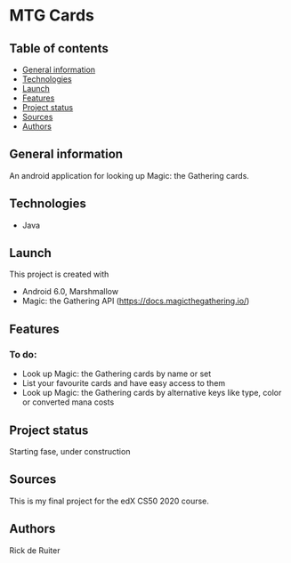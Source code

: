 # MTG Cards

## Table of contents
* [General information](https://github.com/TheFluyter/mtgcards#general-information)
* [Technologies](https://github.com/TheFluyter/mtgcards#technologies)
* [Launch](https://github.com/TheFluyter/mtgcards#launch)
* [Features](https://github.com/TheFluyter/mtgcards#features)
* [Project status](https://github.com/TheFluyter/mtgcards#project-status)
* [Sources](https://github.com/TheFluyter/mtgcards#sources)
* [Authors](https://github.com/TheFluyter/mtgcards#authors)

## General information
An android application for looking up Magic: the Gathering cards. 

## Technologies
* Java

## Launch
This project is created with
* Android 6.0, Marshmallow
* Magic: the Gathering API (https://docs.magicthegathering.io/)

## Features
### To do:
* Look up Magic: the Gathering cards by name or set
* List your favourite cards and have easy access to them
* Look up Magic: the Gathering cards by alternative keys like type, color or converted mana costs

## Project status
Starting fase, under construction

## Sources
This is my final project for the edX CS50 2020 course.

## Authors
Rick de Ruiter
